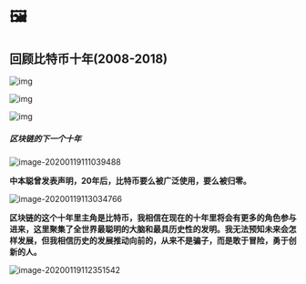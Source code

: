 

# 🖼

## 回顾比特币十年(2008-2018)





![img](https://image-host-1257416358.cos.accelerate.myqcloud.com/uPic/tenyearsback.png)

![img](https://image-host-1257416358.cos.accelerate.myqcloud.com/uPic/tenyearsback2.png)

![img](https://image-host-1257416358.cos.accelerate.myqcloud.com/uPic/tenyearsback3.png)



##### 区块链的下一个十年 



![image-20200119111039488](https://image-host-1257416358.cos.accelerate.myqcloud.com/uPic/image-20200119111039488.png)



**中本聪曾发表声明，20年后，比特币要么被广泛使用，要么被归零。**



![image-20200119113034766](https://image-host-1257416358.cos.accelerate.myqcloud.com/uPic/image-20200119113034766.png)





**区块链的这个十年里主角是比特币，我相信在现在的十年里将会有更多的角色参与进来，这里聚集了全世界最聪明的大脑和最具历史性的发明。我无法预知未来会怎样发展，但我相信历史的发展推动向前的，从来不是骗子，而是敢于冒险，勇于创新的人。**



![image-20200119112351542](https://image-host-1257416358.cos.accelerate.myqcloud.com/uPic/image-20200119112351542.png)



